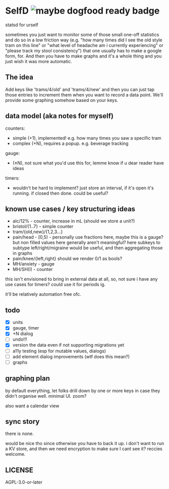 # SelfD ![maybe dogfood ready badge](https://img.shields.io/badge/dogfood_ready-maybe-yellow)

statsd for urself

sometimes you just want to monitor some of those small one-off statistics and do so in a low friction way (e.g. "how many times did I see the old style tram on this line" or "what level of headache am i currently experiencing" or "please track my stool consistency") that one usually has to make a google form, for. And then you have to make graphs and it's a whole thing and you just wish it was more automatic.

## The idea

Add keys like 'trams/4/old' and 'trams/4/new' and then you can just tap those entries to increment them when you want to record a data point. We'll provide some graphing somehow based on your keys.

## data model (aka notes for myself)

counters:
 - simple (+1), implemented! e.g. how many times you saw a specific tram
 - complex (+N), requires a popup. e.g. beverage tracking

gauge:
- (±N), not sure what you'd use this for, lemme know if u dear reader have ideas

timers:
- wouldn't be hard to implement? just store an interval, if it's open it's running. if closed then done. could be useful?

## known use cases / key structuring ideas

- alc/12% - counter, increase in mL (should we store a unit?)
- bristol/{1..7} - simple counter
- tram/{old,new}/{1,2,3...}
- pain/head - [0,5) - personally use fractions here, maybe this is a gauge? but non filled values here generally aren't meaningful? here subkeys to subtype left/right/migraine would be useful, and then aggregating those in graphs 
- pain/knee/{left,right} should we render 0/1 as bools?
- MH/anxiety - gauge
- MH/SH(I) - counter


this isn't envisioned to bring in external data at all, so, not sure i have any use cases for timers? could use it for periods ig.

it'll be relatively automation free ofc.

## todo

- [x] units
- [x] gauge, timer
- [x] +N dialog
- [ ] undo!!!
- [x] version the data even if not supporting migrations yet
- [ ] a11y testing (esp for mutable values, dialogs)
- [ ] add element dialog improvements (wtf does this mean?)
- [ ] graphs

## graphing plan

by default everything, let folks drill down by one or more keys in case they didn't organise well. minimal UI.
zoom?

also want a calendar view 

## sync story

there is none.

would be nice tho since otherwise you have to back it up. i don't want to run a KV store, and then we need encryption to make sure I cant see it? reccies welcome.

## LICENSE

AGPL-3.0-or-later
